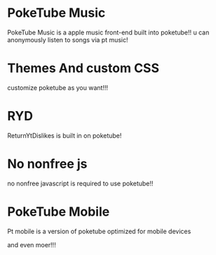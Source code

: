 # PokeTube Music
PokeTube Music is a apple music front-end built into poketube!! u can anonymously listen to songs via pt music!

# Themes And custom CSS 
customize poketube as you want!!!

# RYD
ReturnYtDislikes is built in on poketube!

# No nonfree js
no nonfree javascript is required to use poketube!!

# PokeTube Mobile
Pt mobile is a version of poketube optimized for mobile devices

and even moer!!!
